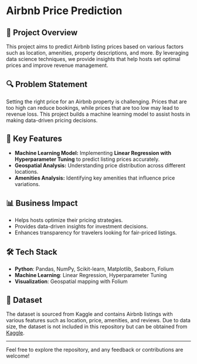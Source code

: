 # Airbnb Price Prediction

## 📌 Project Overview
This project aims to predict Airbnb listing prices based on various factors such as location, amenities, property descriptions, and more. By leveraging data science techniques, we provide insights that help hosts set optimal prices and improve revenue management.

## 🔍 Problem Statement
Setting the right price for an Airbnb property is challenging. Prices that are too high can reduce bookings, while prices that are too low may lead to revenue loss. This project builds a machine learning model to assist hosts in making data-driven pricing decisions.

## 🚀 Key Features
- **Machine Learning Model:** Implementing **Linear Regression with Hyperparameter Tuning** to predict listing prices accurately.
- **Geospatial Analysis:** Understanding price distribution across different locations.
- **Amenities Analysis:** Identifying key amenities that influence price variations.

## 📊 Business Impact
- Helps hosts optimize their pricing strategies.
- Provides data-driven insights for investment decisions.
- Enhances transparency for travelers looking for fair-priced listings.

## 🛠️ Tech Stack
- **Python**: Pandas, NumPy, Scikit-learn, Matplotlib, Seaborn, Folium
- **Machine Learning**: Linear Regression, Hyperparameter Tuning
- **Visualization**: Geospatial mapping with Folium

## 📁 Dataset
The dataset is sourced from Kaggle and contains Airbnb listings with various features such as location, price, amenities, and reviews. Due to data size, the dataset is not included in this repository but can be obtained from [Kaggle](https://www.kaggle.com/datasets/stevezhenghp/airbnb-price-prediction/data?select=train.csv).

---

Feel free to explore the repository, and any feedback or contributions are welcome!

